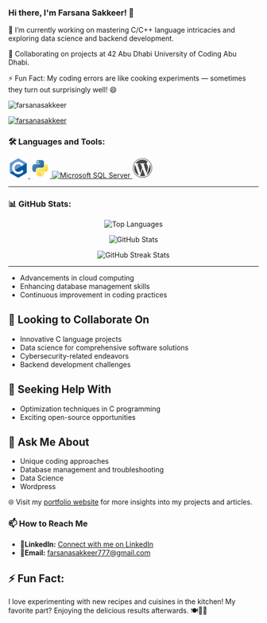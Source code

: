 ### Hi there, I'm Farsana Sakkeer! 👋

🔭 I’m currently working on mastering C/C++ language intricacies and exploring data science and backend development.

🌱 Collaborating on projects at 42 Abu Dhabi University of Coding Abu Dhabi.

⚡ Fun Fact: My coding errors are like cooking experiments — sometimes they turn out surprisingly well! 😄

<p align="left"> <img src="https://komarev.com/ghpvc/?username=farsanasakkeer&label=Profile%20views&color=0e75b6&style=flat" alt="farsanasakkeer" /> </p>

<p align="left"> <a href="https://github.com/ryo-ma/github-profile-trophy"><img src="https://github-profile-trophy.vercel.app/?username=farsanasakkeer" alt="farsanasakkeer" /></a> </p>

### 🛠️ Languages and Tools:

<p align="left">
  <a href="https://www.cprogramming.com/" target="_blank" rel="noreferrer">
    <img src="https://raw.githubusercontent.com/devicons/devicon/master/icons/c/c-original.svg" alt="C" width="40" height="40"/>
  </a>
  <a href="https://www.python.org/" target="_blank" rel="noreferrer">
    <img src="https://raw.githubusercontent.com/devicons/devicon/master/icons/python/python-original.svg" alt="Python" width="40" height="40"/>
  </a>
  <a href="https://www.microsoft.com/en-us/sql-server" target="_blank" rel="noreferrer">
    <img src="https://www.svgrepo.com/show/303229/microsoft-sql-server-logo.svg" alt="Microsoft SQL Server" width="40" height="40"/>
  </a>
  <a href="https://wordpress.org/" target="_blank" rel="noreferrer">
    <img src="https://raw.githubusercontent.com/devicons/devicon/master/icons/wordpress/wordpress-plain.svg" alt="WordPress" width="40" height="40"/>
  </a>
</p>

---

### 📊 GitHub Stats:

<p align="center">
  <img src="https://github-readme-stats.vercel.app/api/top-langs/?username=farsanasakkeer&layout=compact&langs_count=6" alt="Top Languages"/>
</p>

<p align="center">
  <img src="https://github-readme-stats.vercel.app/api?username=farsanasakkeer&show_icons=true" alt="GitHub Stats"/>
</p>

<p align="center">
  <img src="https://github-readme-streak-stats.herokuapp.com/?user=farsanasakkeer" alt="GitHub Streak Stats"/>
</p>

---
- Advancements in cloud computing
- Enhancing database management skills
- Continuous improvement in coding practices

## 👯 Looking to Collaborate On

- Innovative C language projects
- Data science for comprehensive software solutions
- Cybersecurity-related endeavors
- Backend development challenges

## 🤔 Seeking Help With

- Optimization techniques in C programming
- Exciting open-source opportunities

## 💬 Ask Me About

- Unique coding approaches
- Database management and troubleshooting
- Data Science
- Wordpress


🌐 Visit my [portfolio website](https://farsanasakkeer.github.io/) for more insights into my projects and articles.


### 📫 How to Reach Me

- 📎**LinkedIn:** [Connect with me on LinkedIn](https://www.linkedin.com/in/farsana-vs-099a701a0/) 
- 📧**Email:** farsanasakkeer777@gmail.com 

  
## ⚡ Fun Fact:

I love experimenting with new recipes and cuisines in the kitchen! My favorite part? Enjoying the delicious results afterwards. 🍽️👩‍🍳
